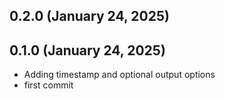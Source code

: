 ## 0.2.0 (January 24, 2025)


## 0.1.0 (January 24, 2025)
  - Adding timestamp and optional output options
  - first commit

